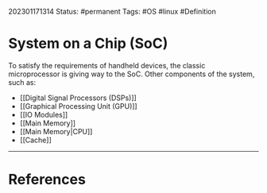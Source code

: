 202301171314
Status: #permanent 
Tags: #OS #linux #Definition 

# System on a Chip (SoC)
To satisfy the requirements of handheld devices, the classic microprocessor is giving way to the SoC.
Other components of the system, such as:
- [[Digital Signal Processors (DSPs)]]
- [[Graphical Processing Unit (GPU)]]
- [[IO Modules]]
- [[Main Memory]]
- [[Main Memory|CPU]]
- [[Cache]]




---
# References